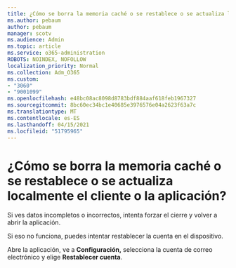 ```yaml
---
title: ¿Cómo se borra la memoria caché o se restablece o se actualiza localmente el cliente o la aplicación?
ms.author: pebaum
author: pebaum
manager: scotv
ms.audience: Admin
ms.topic: article
ms.service: o365-administration
ROBOTS: NOINDEX, NOFOLLOW
localization_priority: Normal
ms.collection: Adm_O365
ms.custom:
- "3060"
- "9001099"
ms.openlocfilehash: e48bc08ac8098d8783bdf884aaf618feb1967327
ms.sourcegitcommit: 8bc60ec34bc1e40685e3976576e04a2623f63a7c
ms.translationtype: MT
ms.contentlocale: es-ES
ms.lasthandoff: 04/15/2021
ms.locfileid: "51795965"
---
```

# <a name="how-do-i-clear-the-cache-or-locally-resetrefresh-the-clientapp"></a>¿Cómo se borra la memoria caché o se restablece o se actualiza localmente el cliente o la aplicación?

Si ves datos incompletos o incorrectos, intenta forzar el cierre y volver a abrir la aplicación.  

Si eso no funciona, puedes intentar restablecer la cuenta en el dispositivo.
 
Abre la aplicación, ve a **Configuración,** selecciona la cuenta de correo electrónico y elige **Restablecer cuenta**.